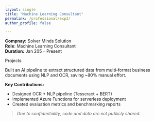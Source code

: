 ```yaml
---
layout: single
title: "Machine Learning Consultant"
permalink: /professional/exp3/
author_profile: false

---
```


**Compnay:** Solver Minds Solution  
**Role:** Machine Learning Consultant  
**Duration:** Jan 205 – Present

Projects


Built an AI pipeline to extract structured data from multi-format business documents using NLP and OCR, saving ~80% manual effort.

**Key Contributions:**
- Designed OCR + NLP pipeline (Tesseract + BERT)
- Implemented Azure Functions for serverless deployment
- Created evaluation metrics and benchmarking reports

> *Due to confidentiality, code and data are not publicly shared.*
